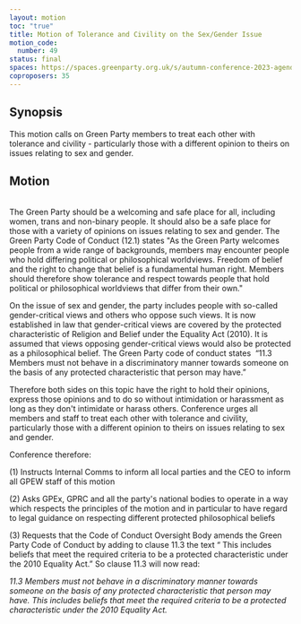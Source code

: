 ```yaml
---
layout: motion
toc: "true"
title: Motion of Tolerance and Civility on the Sex/Gender Issue
motion_code:
  number: 49
status: final
spaces: https://spaces.greenparty.org.uk/s/autumn-conference-2023-agenda-forum/post/post/view?id=11190
coproposers: 35
---
```

## **S﻿ynopsis**

This motion calls on Green Party members to treat each other with tolerance and civility - particularly those with a different opinion to theirs on issues relating to sex and gender.

## Motion

\
The Green Party should be a welcoming and safe place for all, including women, trans and non-binary people. It should also be a safe place for those with a variety of opinions on issues relating to sex and gender. The Green Party Code of Conduct (12.1) states "As the Green Party welcomes people from a wide range of backgrounds, members may encounter people who hold differing political or philosophical worldviews. Freedom of belief and the right to change that belief is a fundamental human right. Members should therefore show tolerance and respect towards people that hold political or philosophical worldviews that differ from their own."

On the issue of sex and gender, the party includes people with so-called gender-critical views and others who oppose such views. It is now established in law that gender-critical views are covered by the protected characteristic of Religion and Belief under the Equality Act (2010). It is assumed that views opposing gender-critical views would also be protected as a philosophical belief. The Green Party code of conduct states  “11.3 Members must not behave in a discriminatory manner towards someone on the basis of any protected characteristic that person may have.”

Therefore both sides on this topic have the right to hold their opinions, express those opinions and to do so without intimidation or harassment as long as they don't intimidate or harass others. Conference urges all members and staff to treat each other with tolerance and civility, particularly those with a different opinion to theirs on issues relating to sex and gender.

Conference therefore:

(1) Instructs Internal Comms to inform all local parties and the CEO to inform all GPEW staff of this motion

(2) Asks GPEx, GPRC and all the party's national bodies to operate in a way which respects the principles of the motion and in particular to have regard to legal guidance on respecting different protected philosophical beliefs

(3) Requests that the Code of Conduct Oversight Body amends the Green Party Code of Conduct by adding to clause 11.3 the text “ This includes beliefs that meet the required criteria to be a protected characteristic under the 2010 Equality Act.” So clause 11.3 will now read:

*11.3 Members must not behave in a discriminatory manner towards someone on the basis of any protected characteristic that person may have. This includes beliefs that meet the required criteria to be a protected characteristic under the 2010 Equality Act.*